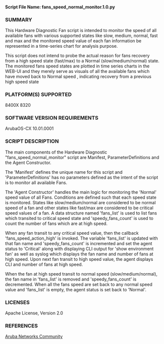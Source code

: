 #### Script File Name: fans\_speed\_normal\_monitor.1.0.py

### SUMMARY
This Hardware Diagnostic Fan script is intended to monitor the speed of all available fans with various supported states like slow, medium, normal, fast and max and the monitored speed value of each fan information be represented  in a time-series chart for analysis purpose.

 This script does not intend to probe the actual reason for fans recovery from a high speed state (fast/max) to a Normal (slow/medium/normal) state. The monitored fans speed states are plotted in time series charts in the WEB-UI and they merely serve as visuals of all the available fans which have moved back to Normal speed , indicating recovery from a previous high speed state

### PLATFORM(S) SUPPORTED
 8400X
 8320

### SOFTWARE VERSION REQUIREMENTS
ArubaOS-CX 10.01.0001

### SCRIPT DESCRIPTION
The main components of the Hardware Diagnostic "fans_speed_normal_monitor" script are Manifest,  ParameterDefinitions and the Agent Constructor.   

 The  'Manifest' defines the unique name for this script and 'ParameterDefinitions' has no parameters defined as the intent of the script is to monitor all available Fans.  

 The 'Agent Constructor' handles the main logic for monitoring the 'Normal' speed value of all Fans. Conditions are defined such that each speed state is monitored. States like slow/medium/normal are considered to be normal speed of a fan and other states like fast/max are considered to be critical speed values of a fan. A data structure named 'fans_list' is used to list fans which transited to critical speed state and 'speedy_fans_count' is used to count the number of fans which are at high speed.    

When any fan transit to any critical speed value, then the callback 'fans_speed_action_high' is invoked.  The variable 'fans_list' is updated with that fan name and 'speedy_fans_count' is incremented and set the agent status to 'Critical' along with displaying CLI output for 'show environment fan' as well as syslog which displays the fan name and number of fans at high speed. Upon next fan transit to high speed value, the agent displays CLI and number of fans at high speed.  

 When the fan at high speed transit to normal speed (slow/medium/normal), the fan name in 'fans_list' is removed and 'speedy_fans_count' is decremented. When all the fans speed are set back to any normal speed value and 'fans_list' is empty, the agent status is set back to 'Normal'.


### LICENSES
Apache License, Version 2.0

### REFERENCES
[Aruba Networks Community](http://community.arubanetworks.com/t5/Network-Analytic-Engine/ct-p/NetworkAnalyticEngine)
